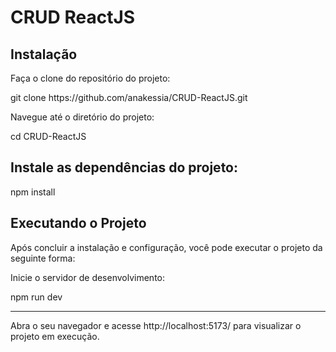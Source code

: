 # CRUD ReactJS

## Instalação
Faça o clone do repositório do projeto:
<p>git clone https://github.com/anakessia/CRUD-ReactJS.git</p>

Navegue até o diretório do projeto:
<p>cd CRUD-ReactJS</p>

## Instale as dependências do projeto:
<p>npm install</p>

## Executando o Projeto
Após concluir a instalação e configuração, você pode executar o projeto da seguinte forma:

Inicie o servidor de desenvolvimento: 
<p>npm run dev</p>
<hr>

Abra o seu navegador e acesse http://localhost:5173/ para visualizar o projeto em execução.

